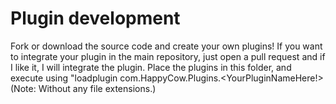 # Plugin development

Fork or download the source code and create your own plugins!
If you want to integrate your plugin in the main repository, just open a pull request and if I like it, I will integrate the plugin.
Place the plugins in this folder, and execute using "loadplugin com.HappyCow.Plugins.<YourPluginNameHere!> (Note: Without any file extensions.)
